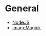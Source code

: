 # General
* [NodeJS](https://nodejs.org/en/)
* [ImageMagick](https://imagemagick.org/script/index.php)
